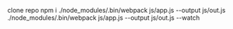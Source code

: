 clone repo
npm i
./node_modules/.bin/webpack js/app.js --output js/out.js
./node_modules/.bin/webpack js/app.js --output js/out.js --watch
